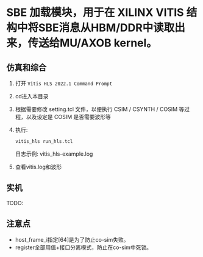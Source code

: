 # SBE 加载模块，用于在 XILINX VITIS 结构中将SBE消息从HBM/DDR中读取出来，传送给MU/AXOB kernel。

## 仿真和综合
1. 打开 ```Vitis HLS 2022.1 Command Prompt```
2. cd进入本目录
3. 根据需要修改 setting.tcl 文件，以便执行 CSIM / CSYNTH / COSIM 等过程，以及设定是 COSIM 是否需要波形等
4. 执行:

   ```sh
   vitis_hls run_hls.tcl
   ```

   日志示例: vitis_hls-example.log

5. 查看vitis.log和波形

## 实机

TODO:

## 注意点

* host_frame_i指定[64]是为了防止co-sim失败。
* register全部用值+接口分离模式，防止在co-sim中死锁。
